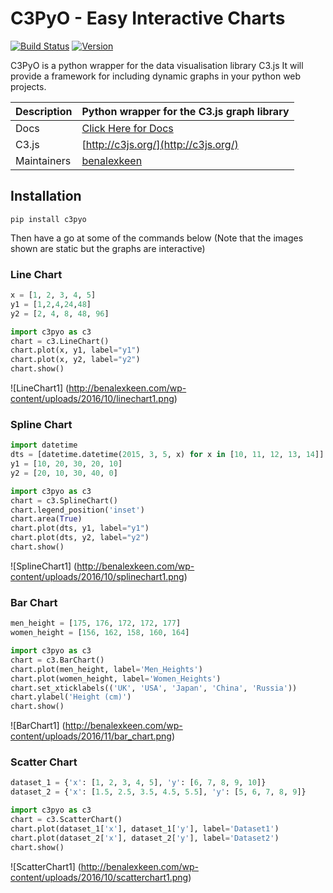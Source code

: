 # C3PyO - Easy Interactive Charts
[![Build Status](https://travis-ci.org/benalexkeen/C3PyO.svg?branch=master)](https://travis-ci.org/benalexkeen/C3PyO)
[![Version](https://img.shields.io/pypi/v/c3pyo.svg)](https://pypi.python.org/pypi/c3pyo/)

C3PyO is a python wrapper for the data visualisation library C3.js
It will provide a framework for including dynamic graphs in your python web projects.

| Description | Python wrapper for the C3.js graph library                       |
|-------------|------------------------------------------------------------------|
| Docs        | [Click Here for Docs](https://benalexkeen.github.io/C3PyO/docs/) |
| C3.js       | [http://c3js.org/](http://c3js.org/)                             |
| Maintainers | [benalexkeen](https://github.com/benalexkeen)                    |


## Installation
`pip install c3pyo`

Then have a go at some of the commands below (Note that the images shown are static but the graphs are interactive)

### Line Chart

```python
x = [1, 2, 3, 4, 5]
y1 = [1,2,4,24,48]
y2 = [2, 4, 8, 48, 96]

import c3pyo as c3
chart = c3.LineChart()
chart.plot(x, y1, label="y1")
chart.plot(x, y2, label="y2")
chart.show()
```
![LineChart1]
(http://benalexkeen.com/wp-content/uploads/2016/10/linechart1.png)

### Spline Chart

```python
import datetime
dts = [datetime.datetime(2015, 3, 5, x) for x in [10, 11, 12, 13, 14]]
y1 = [10, 20, 30, 20, 10]
y2 = [20, 10, 30, 40, 0]

import c3pyo as c3
chart = c3.SplineChart()
chart.legend_position('inset')
chart.area(True)
chart.plot(dts, y1, label="y1")
chart.plot(dts, y2, label="y2")
chart.show()
```

![SplineChart1]
(http://benalexkeen.com/wp-content/uploads/2016/10/splinechart1.png)

### Bar Chart

```python
men_height = [175, 176, 172, 172, 177]
women_height = [156, 162, 158, 160, 164]

import c3pyo as c3
chart = c3.BarChart()
chart.plot(men_height, label='Men_Heights')
chart.plot(women_height, label='Women_Heights')
chart.set_xticklabels(('UK', 'USA', 'Japan', 'China', 'Russia'))
chart.ylabel('Height (cm)')
chart.show()
```

![BarChart1]
(http://benalexkeen.com/wp-content/uploads/2016/11/bar_chart.png)

### Scatter Chart

```python
dataset_1 = {'x': [1, 2, 3, 4, 5], 'y': [6, 7, 8, 9, 10]}
dataset_2 = {'x': [1.5, 2.5, 3.5, 4.5, 5.5], 'y': [5, 6, 7, 8, 9]}

import c3pyo as c3
chart = c3.ScatterChart()
chart.plot(dataset_1['x'], dataset_1['y'], label='Dataset1')
chart.plot(dataset_2['x'], dataset_2['y'], label='Dataset2')
chart.show()
```

![ScatterChart1]
(http://benalexkeen.com/wp-content/uploads/2016/10/scatterchart1.png)
